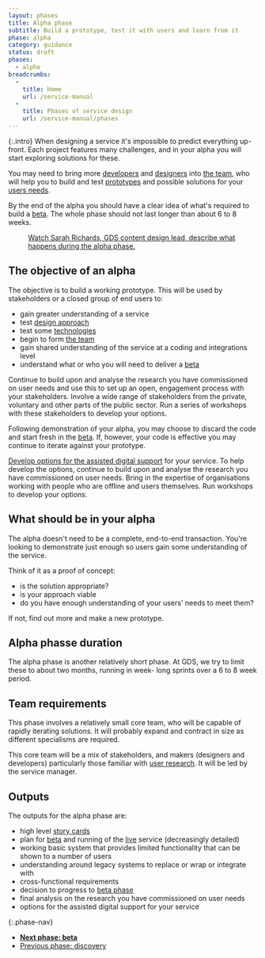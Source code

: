 ```yaml
---
layout: phases
title: Alpha phase
subtitle: Build a prototype, test it with users and learn from it
phase: alpha
category: guidance
status: draft
phases:
  - alpha
breadcrumbs:
  -
    title: Home
    url: /service-manual
  -
    title: Phases of service design
    url: /service-manual/phases
---
```


{:.intro}
When designing a service it's impossible to predict everything up-front. Each project features many challenges, and in your alpha you will start exploring solutions for these.

You may need to bring more [developers](/service-manual/the-team/developer.html) and [designers](/service-manual/the-team/designer.html) into [the team](/service-manual/the-team), who will help you to build and test [prototypes](/service-manual/user-centered-design/working-with-prototypes.html) and possible solutions for your [users needs](/service-manual/user-centered-design/user-needs.html).

By the end of the alpha you should have a clear idea of what's required to build a [beta](/service-manual/phases/beta.html). The whole phase should not last longer than about 6 to 8 weeks.

<figure class="media-player-wrapper video"><a href="https://www.youtube.com/watch?v=PmaE-12KqEQ">Watch Sarah Richards, GDS content design lead, describe what happens during the alpha phase.</a></figure>

## The objective of an alpha

The objective is to build a working prototype. This will be used by stakeholders or a closed group of end users to:

* gain greater understanding of a service
* test [design approach](/service-manual/user-centered-design/working-with-prototypes.html)
* test some [technologies](/service-manual/making-software/choosing-technology.html)
* begin to form [the team](/service-manual/the-team)
* gain shared understanding of the service at a coding and integrations level
* understand what or who you will need to deliver a [beta](/service-manual/phases/beta.html)

Continue to build upon and analyse the research you have commissioned on user needs and use this to set up an open, engagement process with your stakeholders. Involve a wide range of stakeholders from the private, voluntary and other parts of the public sector. Run a series of workshops with these stakeholders to develop your options.

Following demonstration of your alpha, you may choose to discard the code and start fresh in the [beta](/service-manual/phases/beta.html). If, however, your code is effective you may continue to iterate against your prototype.

[Develop options for the assisted digital support](/service-manual/assisted-digital/action-plan.html#alpha-stage) for your service. To help develop the options, continue to build upon and analyse the research you have commissioned on user needs. Bring in the expertise of organisations working with people who are offline and users themselves. Run workshops to develop your options.

## What should be in your alpha

The alpha doesn't need to be a complete, end-to-end transaction. You're looking to demonstrate just enough so users gain some understanding of the service.

Think of it as a proof of concept:

* is the solution appropriate? 
* is your approach viable
* do you have enough understanding of your users' needs to meet them? 

If not, find out more and make a new prototype.

## Alpha phasse duration
The alpha phase is another relatively short phase. At GDS, we try to limit these to about two months, running in week- long sprints over a 6 to 8 week period.

## Team requirements
This phase involves a relatively small core team, who will be capable of rapidly iterating solutions. It will probably expand and contract in size as different specialisms are required.

This core team will be a mix of stakeholders, and makers (designers and developers) particularly those familiar with [user research](/service-manual/user-centered-design/introduction-to-user-research.html). It will be led by the service manager.

## Outputs

The outputs for the alpha phase are:

* high level [story cards](/service-manual/agile/writing-user-stories.html)
* plan for [beta](/service-manual/phases/beta.html) and running of the [live](/service-manual/phases/live.html) service (decreasingly detailed)
* working basic system that provides limited functionality that can be shown to a number of users
* understanding around legacy systems to replace or wrap or integrate with
* cross-functional requirements
* decision to progress to [beta phase](/service-manual/phases/beta.html)
* final analysis on the research you have commissioned on user needs
* options for the assisted digital support for your service

{:.phase-nav}
* **[Next phase: beta](/service-manual/phases/beta.html)**
* [Previous phase: discovery](/service-manual/phases/discovery.html)

